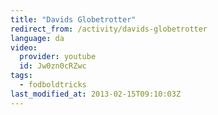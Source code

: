 ```yaml
---
title: "Davids Globetrotter"
redirect_from: /activity/davids-globetrotter
language: da
video:
  provider: youtube
  id: Jw0zn0cRZwc
tags:
  - fodboldtricks
last_modified_at: 2013-02-15T09:10:03Z
---
```



